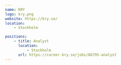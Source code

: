 ```yaml
---
name: KRY
logo: kry.png
website: https://kry.se/
location: 
    - Stockholm

positions:
    - title: Analyst
      location:
          - Stockholm
      url: https://career.kry.se/jobs/86795-analyst
---
```

